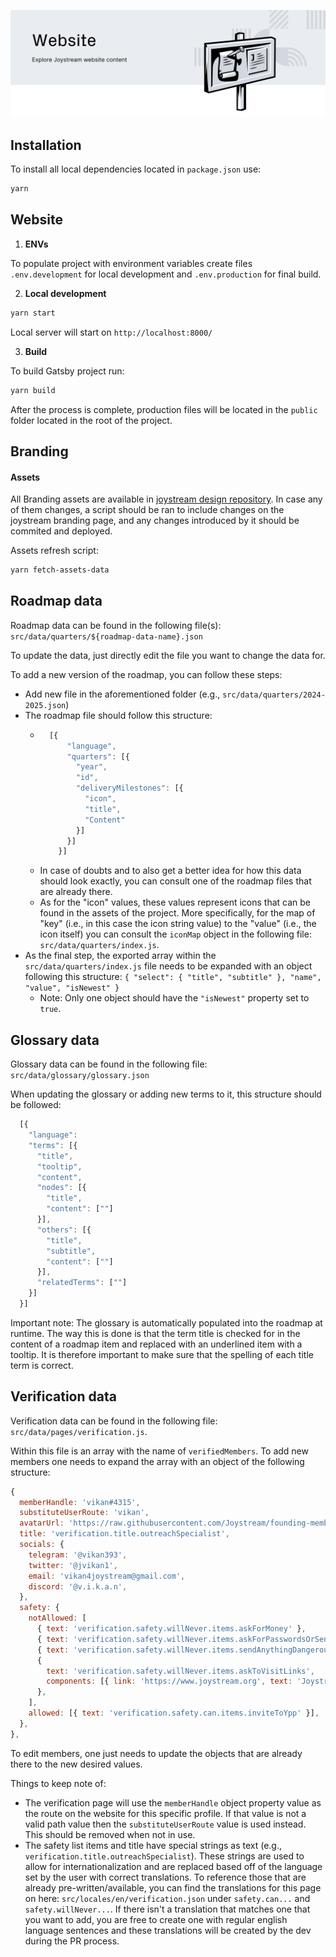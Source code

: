![Joystream Website](./website_new.svg)

## Installation

To install all local dependencies located in `package.json` use:

```bash
yarn
```

## Website

1. **ENVs**

To populate project with environment variables create files `.env.development` for local development and `.env.production` for final build.

2.  **Local development**

```sh
yarn start
```

Local server will start on `http://localhost:8000/`

3.  **Build**

To build Gatsby project run:

```sh
yarn build
```

After the process is complete, production files will be located in the `public` folder located in the root of the project.

## Branding

#### Assets

All Branding assets are available in [joystream design repository](https://github.com/Joystream/design/tree/master/). In case any of them changes, a script should be ran to include changes on the joystream branding page, and any changes introduced by it should be commited and deployed.

Assets refresh script:

```sh
yarn fetch-assets-data
```

## Roadmap data

Roadmap data can be found in the following file(s): `src/data/quarters/${roadmap-data-name}.json`

To update the data, just directly edit the file you want to change the data for.

To add a new version of the roadmap, you can follow these steps:
- Add new file in the aforementioned folder (e.g., `src/data/quarters/2024-2025.json`)
- The roadmap file should follow this structure:
  - ```js
      [{
          "language",
          "quarters": [{
            "year",
            "id",
            "deliveryMilestones": [{
              "icon",
              "title",
              "Content"
            }]
          }]
        }]
    ```
  - In case of doubts and to also get a better idea for how this data should look exactly, you can consult one of the roadmap files that are already there.
  - As for the "icon" values, these values represent icons that can be found in the assets of the project. More specifically, for the map of "key" (i.e., in this case the icon string value) to the "value" (i.e., the icon itself) you can consult the `iconMap` object in the following file: `src/data/quarters/index.js`.
- As the final step, the exported array within the `src/data/quarters/index.js` file needs to be expanded with an object following this structure: `{ "select": { "title", "subtitle" }, "name", "value", "isNewest" }`
  - Note: Only one object should have the `"isNewest"` property set to `true`.

## Glossary data

Glossary data can be found in the following file: `src/data/glossary/glossary.json`

When updating the glossary or adding new terms to it, this structure should be followed:
```js
  [{
    "language":
    "terms": [{
      "title",
      "tooltip",
      "content",
      "nodes": [{
        "title",
        "content": [""]
      }],
      "others": [{
        "title",
        "subtitle",
        "content": [""]
      }],
      "relatedTerms": [""]
    }]
  }]
```

Important note: The glossary is automatically populated into the roadmap at runtime. The way this is done is that the term title is checked for in the content of a roadmap item and replaced with an underlined item with a tooltip. It is therefore important to make sure that the spelling of each title term is correct.

## Verification data

Verification data can be found in the following file: `src/data/pages/verification.js`.

Within this file is an array with the name of `verifiedMembers`. To add new members one needs to expand the array with an object of the following structure:

```js
{
  memberHandle: 'vikan#4315',
  substituteUserRoute: 'vikan',
  avatarUrl: 'https://raw.githubusercontent.com/Joystream/founding-members/main/avatars/primary-avatar/90.png',
  title: 'verification.title.outreachSpecialist',
  socials: {
    telegram: '@vikan393',
    twitter: '@jvikan1',
    email: 'vikan4joystream@gmail.com',
    discord: '@v.i.k.a.n',
  },
  safety: {
    notAllowed: [
      { text: 'verification.safety.willNever.items.askForMoney' },
      { text: 'verification.safety.willNever.items.askForPasswordsOrSensitiveInformation' },
      { text: 'verification.safety.willNever.items.sendAnythingDangerous' },
      {
        text: 'verification.safety.willNever.items.askToVisitLinks',
        components: [{ link: 'https://www.joystream.org', text: 'Joystream.org' }],
      },
    ],
    allowed: [{ text: 'verification.safety.can.items.inviteToYpp' }],
  },
},
```

To edit members, one just needs to update the objects that are already there to the new desired values.

Things to keep note of:
- The verification page will use the `memberHandle` object property value as the route on the website for this specific profile. If that value is not a valid path value then the `substituteUserRoute` value is used instead. This should be removed when not in use.
- The safety list items and title have special strings as text (e.g., `verification.title.outreachSpecialist`). These strings are used to allow for internationalization and are replaced based off of the language set by the user with correct translations. To reference those that are already pre-written/available, you can find the translations for this page on here: `src/locales/en/verification.json` under `safety.can...` and `safety.willNever...`. If there isn't a translation that matches one that you want to add, you are free to create one with regular english language sentences and these translations will be created by the dev during the PR process.
